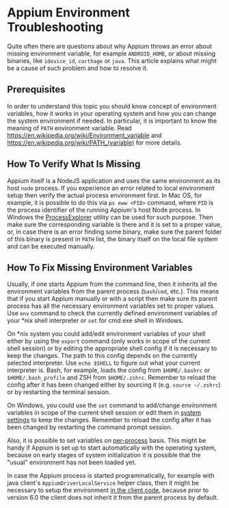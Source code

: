 # Appium Environment Troubleshooting

Quite often there are questions about why Appium throws an error about missing environment variable, for example `ANDROID_HOME`, or about missing binaries, like `idevice_id`, `carthage` or `java`. 
This article explains what might be a cause of such problem and how to resolve it.

## Prerequisites

In order to understand this topic you should know concept of environment variables, how it works in your operating system and how you can change the system environment if needed. 
In particular, it is important to know the meaning of `PATH` environment variable. Read https://en.wikipedia.org/wiki/Environment_variable and https://en.wikipedia.org/wiki/PATH_(variable) for more details.

## How To Verify What Is Missing

Appium itself is a NodeJS application and uses the same environment as its host `node` process. If you experience an error related to local environment setup then verify the actual process environment first. 
In Mac OS, for example, it is possible to do this via `ps eww <PID>` command, where `PID` is the process identifier of the running Appium's host Node process. 
In Windows the [ProcessExplorer](https://docs.microsoft.com/sysinternals/downloads/process-explorer) utility can be used for such purpose. 
Then make sure the corresponding variable is there and it is set to a proper value, or, in case there is an error finding some binary, make sure the parent folder of this binary is present in `PATH` list, the binary itself on the local file system and can be executed manually.

## How To Fix Missing Environment Variables

Usually, if one starts Appium from the command line, then it inherits all the environment variables from the parent process (`bash`/`cmd`, etc.). 
This means that if you start Appium manually or with a script then make sure its parent process has all the necessary environment variables set to proper values.
Use `env` command to check the currently defined environment variables of your *nix shell interpreter or `set` for cmd.exe shell in Windows.

On *nix system you could add/edit environment variables of your shell either by using the `export` command (only works in scope of the current shell session) or by editing the appropriate shell config if it is necessary to keep the changes.
The path to this config depends on the currently selected interpreter. Use `echo $SHELL` to figure out what your current interpreter is.
Bash, for example, loads the config from `$HOME/.bashrc` or `$HOME/.bash_profile` and ZSH from `$HOME/.zshrc`.
Remember to reload the config after it has been changed either by sourcing it (e.g. `source ~/.zshrc`) or by restarting the terminal session.

On Windows, you could use the `set` command to add/change environment variables in scope of the current shell session or edit them in [system settings](https://www.java.com/en/download/help/path.xml) to keep the changes. 
Remember to reload the config after it has been changed by restarting the command prompt session.
 
Also, it is possible to set variables on [per-process](https://stackoverflow.com/questions/10856129/setting-an-environment-variable-before-a-command-in-bash-not-working-for-second) basis. 
This might be handy if Appium is set up to start automatically with the operating system, because on early stages of system initialization it is possible that the "usual" environment has not been loaded yet.

In case the Appium process is started programmatically, for example with java client's `AppiumDriverLocalService` helper class, then it might be necessary to setup the environment [in the client code](https://github.com/appium/java-client/pull/753), because prior to version 6.0 the client does not inherit it from the parent process by default.
